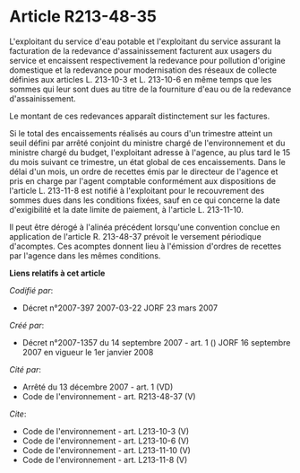 # Article R213-48-35

L'exploitant du service d'eau potable et l'exploitant du service assurant la facturation de la redevance d'assainissement
facturent aux usagers du service et encaissent respectivement la redevance pour pollution d'origine domestique et la
redevance pour modernisation des réseaux de collecte définies aux articles L. 213-10-3 et L. 213-10-6 en même temps que les
sommes qui leur sont dues au titre de la fourniture d'eau ou de la redevance d'assainissement. 

Le montant de ces redevances apparaît distinctement sur les factures. 

Si le total des encaissements réalisés au cours d'un trimestre atteint un seuil défini par arrêté conjoint du ministre chargé
de l'environnement et du ministre chargé du budget, l'exploitant adresse à l'agence, au plus tard le 15 du mois suivant ce
trimestre, un état global de ces encaissements. Dans le délai d'un mois, un ordre de recettes émis par le directeur de
l'agence et pris en charge par l'agent comptable conformément aux dispositions de l'article L. 213-11-8 est notifié à
l'exploitant pour le recouvrement des sommes dues dans les conditions fixées, sauf en ce qui concerne la date d'exigibilité
et la date limite de paiement, à l'article L. 213-11-10. 

Il peut être dérogé à l'alinéa précédent lorsqu'une convention conclue en application de l'article R. 213-48-37 prévoit le
versement périodique d'acomptes. Ces acomptes donnent lieu à l'émission d'ordres de recettes par l'agence dans les mêmes
conditions.

**Liens relatifs à cet article**

_Codifié par_:

  - Décret n°2007-397 2007-03-22 JORF 23 mars 2007

_Créé par_:

  - Décret n°2007-1357 du 14 septembre 2007 - art. 1 () JORF 16 septembre 2007 en vigueur le 1er janvier 2008

_Cité par_:

  - Arrêté du 13 décembre 2007 - art. 1 (VD)
  - Code de l'environnement - art. R213-48-37 (V)

_Cite_:

  - Code de l'environnement - art. L213-10-3 (V)
  - Code de l'environnement - art. L213-10-6 (V)
  - Code de l'environnement - art. L213-11-10 (V)
  - Code de l'environnement - art. L213-11-8 (V)
